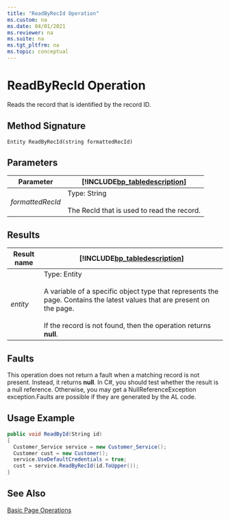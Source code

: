 ```yaml
---
title: "ReadByRecId Operation"
ms.custom: na
ms.date: 04/01/2021
ms.reviewer: na
ms.suite: na
ms.tgt_pltfrm: na
ms.topic: conceptual
---
```

# ReadByRecId Operation
Reads the record that is identified by the record ID.  
  
## Method Signature  
 `Entity ReadByRecId(string formattedRecId)`  
  
## Parameters  
  
|Parameter|[!INCLUDE[bp_tabledescription](../developer/includes/bp_tabledescription_md.md)]|  
|---------------|---------------------------------------|  
|*formattedRecId*|Type: String<br /><br /> The RecId that is used to read the record.|  
  
## Results  
  
|Result name|[!INCLUDE[bp_tabledescription](../developer/includes/bp_tabledescription_md.md)]|  
|-----------------|---------------------------------------|  
|*entity*|Type: Entity<br /><br /> A variable of a specific object type that represents the page. Contains the latest values that are present on the page.<br /><br /> If the record is not found, then the operation returns **null**.|  
  
## Faults  
 This operation does not return a fault when a matching record is not present. Instead, it returns **null**. In C\#, you should test whether the result is a null reference. Otherwise, you may get a NullReferenceException exception.Faults are possible if they are generated by the AL code.  
  
## Usage Example  
  
```c#  
public void ReadById(String id)  
{  
  Customer_Service service = new Customer_Service();  
  Customer cust = new Customer();  
  service.UseDefaultCredentials = true;  
  cust = service.ReadByRecId(id.ToUpper());  
}  
```  
  
## See Also  
 [Basic Page Operations](Basic-Page-Operations.md)